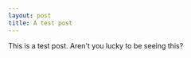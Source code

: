 ```yaml
---
layout: post
title: A test post
---
```


This is a test post. Aren't you lucky to be seeing this?
